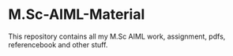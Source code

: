 # M.Sc-AIML-Material
This repository contains all my M.Sc AIML work, assignment, pdfs, referencebook and other stuff.
